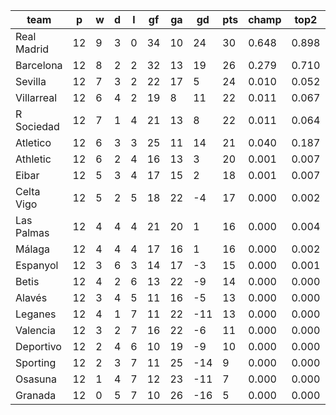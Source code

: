 |    team     | p  | w | d | l | gf | ga | gd  | pts | champ | top2  | top3  | top4  |  5-7  | bot4  | bot3  | bot2  |
|-------------|----|---|---|---|----|----|-----|-----|-------|-------|-------|-------|-------|-------|-------|-------|
| Real Madrid | 12 | 9 | 3 | 0 | 34 | 10 |  24 |  30 | 0.648 | 0.898 | 0.965 | 0.987 | 0.012 | 0.000 | 0.000 | 0.000|
| Barcelona   | 12 | 8 | 2 | 2 | 32 | 13 |  19 |  26 | 0.279 | 0.710 | 0.876 | 0.941 | 0.052 | 0.000 | 0.000 | 0.000|
| Sevilla     | 12 | 7 | 3 | 2 | 22 | 17 |   5 |  24 | 0.010 | 0.052 | 0.165 | 0.313 | 0.423 | 0.001 | 0.000 | 0.000|
| Villarreal  | 12 | 6 | 4 | 2 | 19 |  8 |  11 |  22 | 0.011 | 0.067 | 0.210 | 0.391 | 0.402 | 0.001 | 0.000 | 0.000|
| R Sociedad  | 12 | 7 | 1 | 4 | 21 | 13 |   8 |  22 | 0.011 | 0.064 | 0.207 | 0.391 | 0.400 | 0.001 | 0.000 | 0.000|
| Atletico    | 12 | 6 | 3 | 3 | 25 | 11 |  14 |  21 | 0.040 | 0.187 | 0.463 | 0.656 | 0.270 | 0.000 | 0.000 | 0.000|
| Athletic    | 12 | 6 | 2 | 4 | 16 | 13 |   3 |  20 | 0.001 | 0.007 | 0.033 | 0.087 | 0.303 | 0.013 | 0.005 | 0.001|
| Eibar       | 12 | 5 | 3 | 4 | 17 | 15 |   2 |  18 | 0.001 | 0.007 | 0.029 | 0.077 | 0.280 | 0.013 | 0.006 | 0.002|
| Celta Vigo  | 12 | 5 | 2 | 5 | 18 | 22 |  -4 |  17 | 0.000 | 0.002 | 0.011 | 0.031 | 0.164 | 0.045 | 0.021 | 0.008|
| Las Palmas  | 12 | 4 | 4 | 4 | 21 | 20 |   1 |  16 | 0.000 | 0.004 | 0.019 | 0.049 | 0.211 | 0.031 | 0.013 | 0.004|
| Málaga      | 12 | 4 | 4 | 4 | 17 | 16 |   1 |  16 | 0.000 | 0.002 | 0.016 | 0.046 | 0.213 | 0.033 | 0.015 | 0.006|
| Espanyol    | 12 | 3 | 6 | 3 | 14 | 17 |  -3 |  15 | 0.000 | 0.001 | 0.006 | 0.020 | 0.134 | 0.063 | 0.032 | 0.014|
| Betis       | 12 | 4 | 2 | 6 | 13 | 22 |  -9 |  14 | 0.000 | 0.000 | 0.001 | 0.003 | 0.027 | 0.252 | 0.151 | 0.071|
| Alavés      | 12 | 3 | 4 | 5 | 11 | 16 |  -5 |  13 | 0.000 | 0.000 | 0.001 | 0.007 | 0.057 | 0.155 | 0.084 | 0.038|
| Leganes     | 12 | 4 | 1 | 7 | 11 | 22 | -11 |  13 | 0.000 | 0.000 | 0.000 | 0.002 | 0.023 | 0.303 | 0.189 | 0.094|
| Valencia    | 12 | 3 | 2 | 7 | 16 | 22 |  -6 |  11 | 0.000 | 0.000 | 0.000 | 0.001 | 0.020 | 0.321 | 0.201 | 0.103|
| Deportivo   | 12 | 2 | 4 | 6 | 10 | 19 |  -9 |  10 | 0.000 | 0.000 | 0.000 | 0.000 | 0.007 | 0.489 | 0.342 | 0.195|
| Sporting    | 12 | 2 | 3 | 7 | 11 | 25 | -14 |   9 | 0.000 | 0.000 | 0.000 | 0.000 | 0.002 | 0.686 | 0.552 | 0.373|
| Osasuna     | 12 | 1 | 4 | 7 | 12 | 23 | -11 |   7 | 0.000 | 0.000 | 0.000 | 0.000 | 0.001 | 0.712 | 0.579 | 0.410|
| Granada     | 12 | 0 | 5 | 7 | 10 | 26 | -16 |   5 | 0.000 | 0.000 | 0.000 | 0.000 | 0.000 | 0.883 | 0.811 | 0.683|
